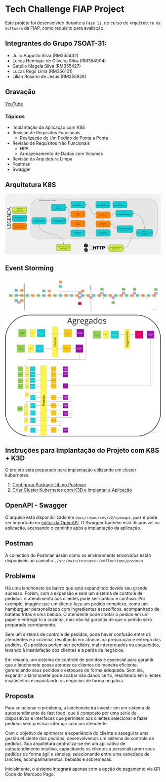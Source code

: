 # Tech Challenge FIAP Project

Este projeto foi desenvolvido durante a `Fase II`, do curso de `Arquitetura de Software` da FIAP, como requisito para avaliação.

## Integrantes do Grupo 7SOAT-31:

- Julio Augusto Silva (RM355432)
- Lucas Henrique de Oliveira Silva (RM354904)
- Getúlio Magela Silva (RM355427)
- Lucas Rego Lima (RM356101)
- Lilian Rosario de Jesus (RM355928)

## Gravação

[YouTube]()

### Tópicos

- Implantação da Aplicação com K8S
- Revisão de Requisitos Funcionais
  - Realização de Um Pedido de Ponta a Ponta
- Revisão de Requisitos Não Funcionais
  - HPA
  - Armazenamento de Dados com Volumes
- Revisão da Arquitetura Limpa
- Postman
- Swagger

## Arquitetura K8S

![Arquitetura K8S](./docs/resources/v2/archtecture.k8s.png)

## Event Storming

![Event Storming](./docs/resources/v1/EventStormingEventFlow.png)
![Domain Aggregates](./docs/resources/v1/EventStormingAggregates.png)

## Instruções para Implantação do Projeto com K8S + K3D

O projeto está preparado para implantação utilizando um cluster kubernetes.

1. [Configurar Package Lib no Postman](./docs/resources/v2/postman/LIB_INSTRUCTIONS.md)
2. [Criar Cluster Kubernetes com K3D e Implantar a Aplicação](./k8s/README.md)

## OpenAPI - Swagger

O arquivo está disponibilizado em `docs/resources/v2/openapi.yaml` e pode ser importado no [editor da OpenAPI](https://editor.swagger.io).
O Swagger também está disponível na aplicação, acessando o [caminho](http://localhost:7777/fiap-burger/swagger-ui/index.html) após a implantação da aplicação.

## Postman

A collection do Postman assim como os environments envolvidos estão disponíveis no caminho `./src/main/resources/collections/postman`

## Problema

Há uma lanchonete de bairro que está expandindo devido seu grande sucesso. Porém, com a expansão e sem um sistema de controle de pedidos, o atendimento aos clientes pode ser caótico e confuso. Por exemplo, imagine que um cliente faça um pedido complexo, como um hambúrguer personalizado com ingredientes específicos, acompanhado de batatas fritas e uma bebida. O atendente pode anotar o pedido em um papel e entregá-lo à cozinha, mas não há garantia de que o pedido será preparado corretamente.

Sem um sistema de controle de pedidos, pode haver confusão entre os atendentes e a cozinha, resultando em atrasos na preparação e entrega dos pedidos. Os pedidos podem ser perdidos, mal interpretados ou esquecidos, levando à insatisfação dos clientes e a perda de negócios.

Em resumo, um sistema de controle de pedidos é essencial para garantir que a lanchonete possa atender os clientes de maneira eficiente, gerenciando seus pedidos e estoques de forma adequada. Sem ele, expandir a lanchonete pode acabar não dando certo, resultando em clientes insatisfeitos e impactando os negócios de forma negativa.

## Proposta

Para solucionar o problema, a lanchonete irá investir em um sistema de autoatendimento de fast food, que é composto por uma série de dispositivos e interfaces que permitem aos clientes selecionar e fazer pedidos sem precisar interagir com um atendente.

Com o objetivo de aprimorar a experiência do cliente e assegurar uma gestão eficiente dos pedidos, desenvolvemos um sistema de controle de pedidos. Sua arquitetura centraliza-se em um aplicativo de autoatendimento intuitivo, capacitando os clientes a personalizarem seus pedidos de forma ágil e simples, selecionando entre uma variedade de lanches, acompanhamentos, bebidas e sobremesas.

Inicialmente, o sistema integrará apenas com a opção de pagamento via QR Code do Mercado Pago.
